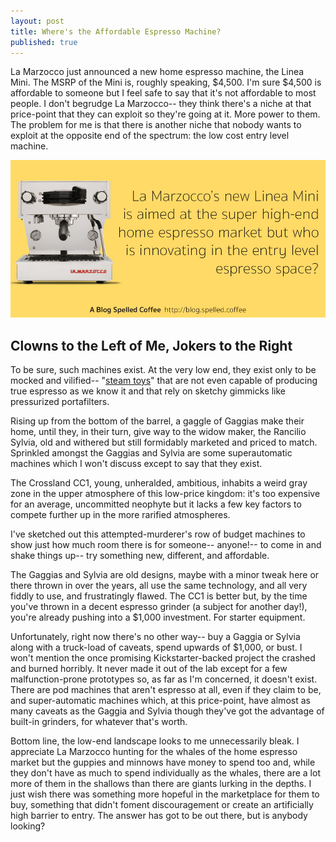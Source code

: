 ```yaml
---
layout: post
title: Where's the Affordable Espresso Machine?
published: true
---
```

La Marzocco just announced a new home espresso machine, the Linea Mini. The MSRP of the Mini is, roughly speaking, $4,500. I'm sure $4,500 is affordable to someone but I feel safe to say that it's not affordable to most people. I don't begrudge La Marzocco-- they think there's a niche at that price-point that they can exploit so they're going at it. More power to them. The problem for me is that there is another niche that nobody wants to exploit at the opposite end of the spectrum: the low cost entry level machine.

![Where's the Affordable Espresso Machine?](https://raw.githubusercontent.com/toddat/spelled-coffee/gh-pages/journal/img/linea.png)

<!--more-->

## Clowns to the Left of Me, Jokers to the Right

To be sure, such machines exist. At the very low end, they exist only to be mocked and vilified-- "[steam toys](http://www.urbandictionary.com/define.php?term=Steam+Toy)" that are not even capable of producing true espresso as we know it and that rely on sketchy gimmicks like pressurized portafilters.

Rising up from the bottom of the barrel, a gaggle of Gaggias make their home, until they, in their turn, give way to the widow maker, the Rancilio Sylvia, old and withered but still formidably marketed and priced to match. Sprinkled amongst the Gaggias and Sylvia are some superautomatic machines which I won't discuss except to say that they exist.

The Crossland CC1, young, unheralded, ambitious, inhabits a weird gray zone in the upper atmosphere of this low-price kingdom: it's too expensive for an average, uncommitted neophyte but it lacks a few key factors to compete further up in the more rarified atmospheres.

I've sketched out this attempted-murderer's row of budget machines to show just how much room there is for someone-- anyone!-- to come in and shake things up-- try something new, different, and affordable.

The Gaggias and Sylvia are old designs, maybe with a minor tweak here or there thrown in over the years, all use the same technology, and all very fiddly to use, and frustratingly flawed. The CC1 is better but, by the time you've thrown in a decent espresso grinder \(a subject for another day!\), you're already pushing into a $1,000 investment. For starter equipment.

Unfortunately, right now there's no other way-- buy a Gaggia or Sylvia along with a truck-load of caveats, spend upwards of $1,000, or bust. I won't mention the once promising Kickstarter-backed project the crashed and burned horribly. It never made it out of the lab except for a few malfunction-prone prototypes so, as far as I'm concerned, it doesn't exist. There are pod machines that aren't espresso at all, even if they claim to be, and super-automatic machines which, at this price-point, have almost as many caveats as the Gaggia and Sylvia though they've got the advantage of built-in grinders, for whatever that's worth.

Bottom line, the low-end landscape looks to me unnecessarily bleak. I appreciate La Marzocco hunting for the whales of the home espresso market but the guppies and minnows have money to spend too and, while they don't have as much to spend individually as the whales, there are a lot more of them in the shallows than there are giants lurking in the depths. I just wish there was something more hopeful in the marketplace for them to buy, something that didn't foment discouragement or create an artificially high barrier to entry. The answer has got to be out there, but is anybody looking?